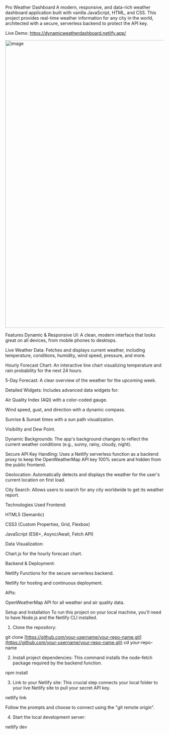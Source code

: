 Pro Weather Dashboard
A modern, responsive, and data-rich weather dashboard application built with vanilla JavaScript, HTML, and CSS. This project provides real-time weather information for any city in the world, architected with a secure, serverless backend to protect the API key.

Live Demo: https://dynamicweatherdashboard.netlify.app/

<img width="1880" height="913" alt="image" src="https://github.com/user-attachments/assets/0fe8fb27-0a80-47f0-913d-c48f5c3ebea1" />


Features
Dynamic & Responsive UI: A clean, modern interface that looks great on all devices, from mobile phones to desktops.

Live Weather Data: Fetches and displays current weather, including temperature, conditions, humidity, wind speed, pressure, and more.

Hourly Forecast Chart: An interactive line chart visualizing temperature and rain probability for the next 24 hours.

5-Day Forecast: A clear overview of the weather for the upcoming week.

Detailed Widgets: Includes advanced data widgets for:

Air Quality Index (AQI) with a color-coded gauge.

Wind speed, gust, and direction with a dynamic compass.

Sunrise & Sunset times with a sun path visualization.

Visibility and Dew Point.

Dynamic Backgrounds: The app's background changes to reflect the current weather conditions (e.g., sunny, rainy, cloudy, night).

Secure API Key Handling: Uses a Netlify serverless function as a backend proxy to keep the OpenWeatherMap API key 100% secure and hidden from the public frontend.

Geolocation: Automatically detects and displays the weather for the user's current location on first load.

City Search: Allows users to search for any city worldwide to get its weather report.

Technologies Used
Frontend:

HTML5 (Semantic)

CSS3 (Custom Properties, Grid, Flexbox)

JavaScript (ES6+, Async/Await, Fetch API)

Data Visualization:

Chart.js for the hourly forecast chart.

Backend & Deployment:

Netlify Functions for the secure serverless backend.

Netlify for hosting and continuous deployment.

APIs:

OpenWeatherMap API for all weather and air quality data.

Setup and Installation
To run this project on your local machine, you'll need to have Node.js and the Netlify CLI installed.

1. Clone the repository:

git clone [https://github.com/your-username/your-repo-name.git](https://github.com/your-username/your-repo-name.git)
cd your-repo-name

2. Install project dependencies:
This command installs the node-fetch package required by the backend function.

npm install

3. Link to your Netlify site:
This crucial step connects your local folder to your live Netlify site to pull your secret API key.

netlify link

Follow the prompts and choose to connect using the "git remote origin".

4. Start the local development server:

netlify dev
